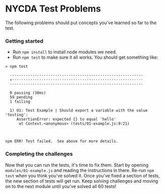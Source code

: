 # NYCDA Test Problems

The following problems should put concepts you've learned so far to the test.

### Getting started

* Run `npm install` to install node modules we need.
* Run `npm test` to make sure it all works. You should get something like:

```
> npm test

  -----------------------------------------------------------
  ✈⋅⋅⋅⋅⋅⋅⋅⋅⋅⋅⋅⋅⋅⋅⋅⋅⋅⋅⋅⋅⋅⋅⋅⋅⋅⋅⋅⋅⋅⋅⋅⋅⋅⋅⋅⋅⋅⋅⋅⋅⋅⋅⋅⋅⋅⋅⋅⋅⋅⋅⋅⋅⋅⋅⋅⋅⋅⋅
  -----------------------------------------------------------

  0 passing (30ms)
  59 pending
  1 failing

  1) 01: Test Example | Should export a variable with the value 'testing':
     AssertionError: expected {} to equal 'hello'
      at Context.<anonymous> (tests/01-example.js:9:21)



npm ERR! Test failed.  See above for more details.
```

### Completing the challenges

Now that you can run the tests, it's time to fix them. Start by opening
`modules/01-example.js` and reading the instructions in there. Re-run `npm test`
when you think you've solved it. Once you've fixed a section of tests, the new
section of tests will get run. Keep solving challenges and moving on to the next
module until you've solved all 60 tests!
